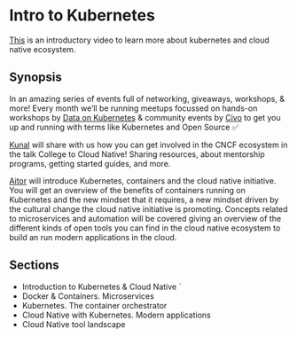 # Intro to Kubernetes

[This](https://www.youtube.com/embed/UZpzJZ_iwW8) is an introductory video to learn more about kubernetes and cloud native ecosystem.
## Synopsis

In an amazing series of events full of networking, giveaways, workshops, & more! Every month we’ll be running meetups focussed on hands-on workshops by [Data on Kubernetes](https://dok.community/) & community events by [Civo](https://twitter.com/CivoCloud) to get you up and running with terms like Kubernetes and Open Source ✅

[Kunal](https://twitter.com/kunalstwt) will share with us how you can get involved in the CNCF ecosystem in the talk College to Cloud Native! Sharing resources, about mentorship programs, getting started guides, and more.

[Aitor](https://www.linkedin.com/in/aitor-artola/?locale=es_ES) will introduce Kubernetes, containers and the cloud native initiative. You will get an overview of the benefits of containers running on Kubernetes and the new mindset that it requires, a new mindset driven by the cultural change the cloud native initiative is promoting. Concepts related to microservices and automation will be covered giving an overview of the different kinds of open tools you can find in the cloud native ecosystem to build an run modern applications in the cloud.

## Sections

- Introduction to Kubernetes & Cloud Native `
- Docker & Containers. Microservices
- Kubernetes. The container orchestrator
- Cloud Native with Kubernetes. Modern applications
- Cloud Native tool landscape
